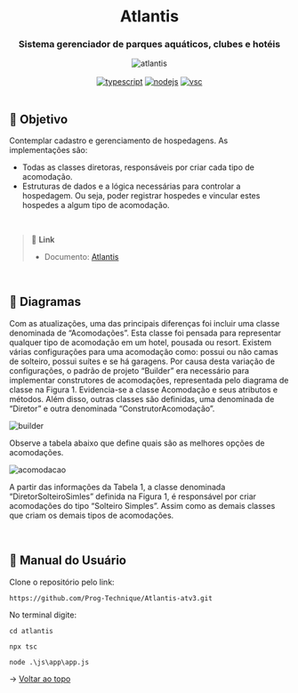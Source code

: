 <div align="center" id=topo>
<h1> Atlantis </h1>
<h3> Sistema gerenciador de parques aquáticos, clubes e hotéis </h3>

![atlantis](https://github.com/Prog-Technique/Atlantis-atv1/assets/100284976/3478a0c8-d044-4c74-a36c-70d8d9f384a5)
  
<a href="https://www.typescriptlang.org/" target="blank">
<img align="center" src="https://img.shields.io/badge/TypeScript-007ACC?style=for-the-badge&logo=typescript&logoColor=white" alt="typescript"/></a> 

<a href="https://nodejs.org/en/about/" target="blank">
<img align="center" src="https://img.shields.io/badge/Node.js-43853D?style=for-the-badge&logo=node.js&logoColor=white" alt="nodejs"/></a>

<a href="https://code.visualstudio.com/" target="blank">
<img align="center" src="https://img.shields.io/badge/Visual_Studio_Code-0078D4?style=for-the-badge&logo=visual%20studio%20code&logoColor=white" alt="vsc"/></a> 

</div>

<br>

## 🎯 Objetivo
Contemplar  cadastro  e  gerenciamento  de hospedagens.
As implementações são:
- Todas as classes diretoras, responsáveis por criar cada tipo de acomodação.
- Estruturas de dados e a lógica necessárias para controlar a hospedagem.
Ou seja, poder registrar hospedes e vincular estes hospedes a algum tipo de acomodação.
 
<br>

> 🔗 **Link** <br>
> - Documento: [Atlantis](https://github.com/Prog-Technique/Atlantis-atv3/files/11568503/atviii-atlantis-water-park.pdf)

<br>

## 📰 Diagramas
Com as atualizações, uma das principais diferenças foi incluir uma classe denominada de “Acomodações”. Esta classe foi pensada para representar qualquer tipo de acomodação em um hotel, pousada ou resort. Existem várias configurações para uma acomodação como: possui ou não camas de solteiro, possui suítes e se há garagens. Por causa desta variação de configurações, o padrão de projeto “Builder” era necessário para implementar construtores de acomodações, representada pelo diagrama de classe na Figura 1. Evidencia-se a classe Acomodação e seus atributos e métodos. Além disso, outras classes são definidas, uma denominada de “Diretor” e outra denominada “ConstrutorAcomodação”.

![builder](https://github.com/Prog-Technique/Atlantis-atv3/assets/100284976/3204aa89-e9e0-4709-8768-6056545fc04c)

Observe a tabela abaixo que define quais são as melhores opções de acomodações.

![acomodacao](https://github.com/Prog-Technique/Atlantis-atv3/assets/100284976/2849d545-5a3d-4a92-858e-e0834a2118f4)

A  partir das informações da Tabela  1, a classe denominada “DiretorSolteiroSimles” definida na Figura 1, é  responsável por criar acomodações do tipo “Solteiro  Simples”. Assim como as demais classes que criam os demais tipos de acomodações.
  
<br>

## :scroll: Manual do Usuário

Clone o repositório pelo link: 

~~~
https://github.com/Prog-Technique/Atlantis-atv3.git
~~~

No terminal digite:

~~~
cd atlantis
~~~

~~~
npx tsc
~~~

~~~
node .\js\app\app.js
~~~

→ [Voltar ao topo](#topo)
